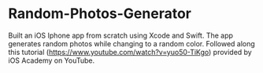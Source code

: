 # Random-Photos-Generator
Built an iOS Iphone app from scratch using Xcode and Swift. The app generates random photos while changing to a random color. Followed along this tutorial (https://www.youtube.com/watch?v=yuo50-TiKgo) provided by iOS Academy on YouTube.

